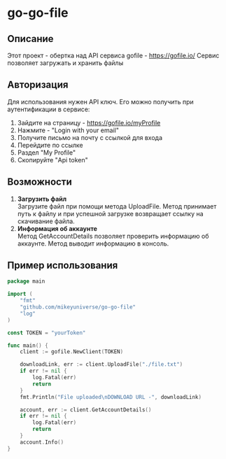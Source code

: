 # go-go-file

## Описание
Этот проект - обертка над API сервиса gofile - https://gofile.io/
Сервис позволяет загружать и хранить файлы

## Авторизация
Для использования нужен API ключ. Его можно получить при аутентификации в сервисе:<br>
1. Зайдите на страницу - https://gofile.io/myProfile
1. Нажмите - "Login with your email"
1. Получите письмо на почту с ссылкой для входа
1. Перейдите по ссылке
1. Раздел "My Profile"
1. Скопируйте "Api token"

## Возможности
1. **Загрузить файл** <br>
Загрузите файл при помощи метода UploadFile. Метод принимает путь к файлу и при успешной загрузке возвращает ссылку на скачивание файла.
1. **Информация об аккаунте** <br>
Метод GetAccountDetails позволяет проверить информацию об аккаунте. Метод выводит информацию в консоль.

## Пример использования
```go
package main

import (
	"fmt"
	"github.com/mikeyuniverse/go-go-file"
	"log"
)

const TOKEN = "yourToken"

func main() {
	client := gofile.NewClient(TOKEN)

	downloadLink, err := client.UploadFile("./file.txt")
	if err != nil {
		log.Fatal(err)
		return
	}
	fmt.Println("File uploaded\nDOWNLOAD URL -", downloadLink)

	account, err := client.GetAccountDetails()
	if err != nil {
		log.Fatal(err)
		return
	}
	account.Info()
}
```